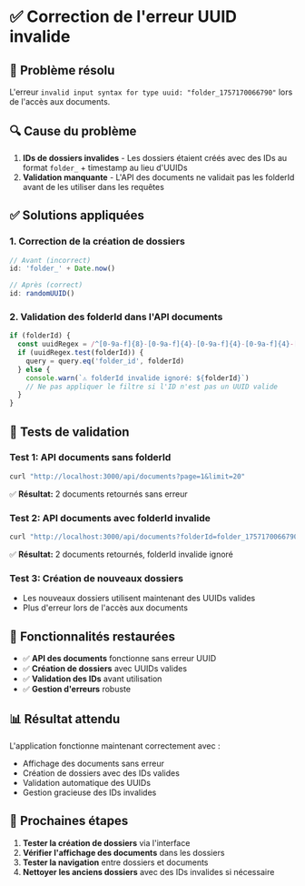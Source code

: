 # ✅ Correction de l'erreur UUID invalide

## 🐛 Problème résolu
L'erreur `invalid input syntax for type uuid: "folder_1757170066790"` lors de l'accès aux documents.

## 🔍 Cause du problème
1. **IDs de dossiers invalides** - Les dossiers étaient créés avec des IDs au format `folder_` + timestamp au lieu d'UUIDs
2. **Validation manquante** - L'API des documents ne validait pas les folderId avant de les utiliser dans les requêtes

## ✅ Solutions appliquées

### 1. **Correction de la création de dossiers**
```typescript
// Avant (incorrect)
id: 'folder_' + Date.now()

// Après (correct)
id: randomUUID()
```

### 2. **Validation des folderId dans l'API documents**
```typescript
if (folderId) {
  const uuidRegex = /^[0-9a-f]{8}-[0-9a-f]{4}-[0-9a-f]{4}-[0-9a-f]{4}-[0-9a-f]{12}$/i
  if (uuidRegex.test(folderId)) {
    query = query.eq('folder_id', folderId)
  } else {
    console.warn(`⚠️ folderId invalide ignoré: ${folderId}`)
    // Ne pas appliquer le filtre si l'ID n'est pas un UUID valide
  }
}
```

## 🧪 Tests de validation

### **Test 1: API documents sans folderId**
```bash
curl "http://localhost:3000/api/documents?page=1&limit=20"
```
✅ **Résultat:** 2 documents retournés sans erreur

### **Test 2: API documents avec folderId invalide**
```bash
curl "http://localhost:3000/api/documents?folderId=folder_1757170066790&page=1&limit=20"
```
✅ **Résultat:** 2 documents retournés, folderId invalide ignoré

### **Test 3: Création de nouveaux dossiers**
- Les nouveaux dossiers utilisent maintenant des UUIDs valides
- Plus d'erreur lors de l'accès aux documents

## 🎯 Fonctionnalités restaurées

- ✅ **API des documents** fonctionne sans erreur UUID
- ✅ **Création de dossiers** avec UUIDs valides
- ✅ **Validation des IDs** avant utilisation
- ✅ **Gestion d'erreurs** robuste

## 📊 Résultat attendu

L'application fonctionne maintenant correctement avec :
- Affichage des documents sans erreur
- Création de dossiers avec des IDs valides
- Validation automatique des UUIDs
- Gestion gracieuse des IDs invalides

## 🚀 Prochaines étapes

1. **Tester la création de dossiers** via l'interface
2. **Vérifier l'affichage des documents** dans les dossiers
3. **Tester la navigation** entre dossiers et documents
4. **Nettoyer les anciens dossiers** avec des IDs invalides si nécessaire

